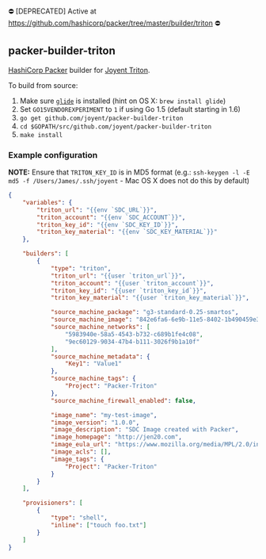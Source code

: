 
:no_entry: [DEPRECATED] Active at https://github.com/hashicorp/packer/tree/master/builder/triton :no_entry:


## packer-builder-triton

[HashiCorp Packer](https://packer.io) builder for
[Joyent Triton](https://www.joyent.com).

To build from source:

1. Make sure [`glide`](https://github.com/Masterminds/glide) is installed (hint
   on OS X: `brew install glide`)
1. Set `GO15VENDOREXPERIMENT` to `1` if using Go 1.5 (default starting in 1.6)
1. `go get github.com/joyent/packer-builder-triton`
1. `cd $GOPATH/src/github.com/joyent/packer-builder-triton`
1. `make install`

### Example configuration

**NOTE:** Ensure that `TRITON_KEY_ID` is in MD5 format (e.g.: `ssh-keygen -l -E md5
-f /Users/James/.ssh/joyent` - Mac OS X does not do this by default)

```json
{
    "variables": {
        "triton_url": "{{env `SDC_URL`}}",
        "triton_account": "{{env `SDC_ACCOUNT`}}",
        "triton_key_id": "{{env `SDC_KEY_ID`}}",
        "triton_key_material": "{{env `SDC_KEY_MATERIAL`}}"
    },

    "builders": [
        {
            "type": "triton",
            "triton_url": "{{user `triton_url`}}",
            "triton_account": "{{user `triton_account`}}",
            "triton_key_id": "{{user `triton_key_id`}}",
            "triton_key_material": "{{user `triton_key_material`}}",

            "source_machine_package": "g3-standard-0.25-smartos",
            "source_machine_image": "842e6fa6-6e9b-11e5-8402-1b490459e334",
            "source_machine_networks": [
                "5983940e-58a5-4543-b732-c689b1fe4c08",
                "9ec60129-9034-47b4-b111-3026f9b1a10f"
            ],
            "source_machine_metadata": {
                "Key1": "Value1"
            },
            "source_machine_tags": {
                "Project": "Packer-Triton"
            },
            "source_machine_firewall_enabled": false,

            "image_name": "my-test-image",
            "image_version": "1.0.0",
            "image_description": "SDC Image created with Packer",
            "image_homepage": "http://jen20.com",
            "image_eula_url": "https://www.mozilla.org/media/MPL/2.0/index.815ca599c9df.txt",
            "image_acls": [],
            "image_tags": {
                "Project": "Packer-Triton"
            }
        }
    ],

    "provisioners": [
        {
            "type": "shell",
            "inline": ["touch foo.txt"]
        }
    ]
}
```
